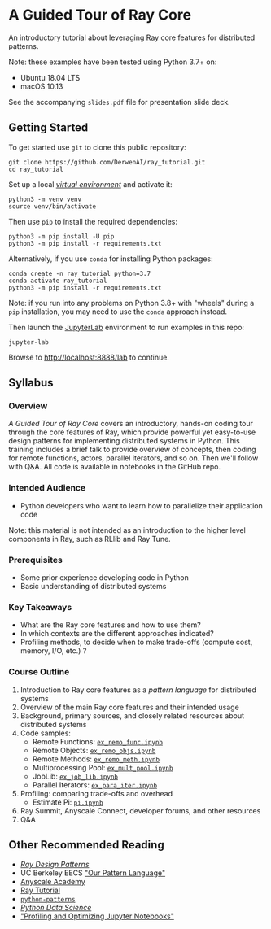 # A Guided Tour of Ray Core

An introductory tutorial about leveraging [Ray](https://docs.ray.io/en/master/)
core features for distributed patterns.

Note: these examples have been tested using Python 3.7+ on:

  - Ubuntu 18.04 LTS
  - macOS 10.13

See the accompanying `slides.pdf` file for presentation slide deck.


## Getting Started

To get started use `git` to clone this public repository:
```
git clone https://github.com/DerwenAI/ray_tutorial.git
cd ray_tutorial
```

Set up a local [*virtual environment*](https://docs.python.org/3/library/venv.html) 
and activate it:
```
python3 -m venv venv
source venv/bin/activate
```

Then use `pip` to install the required dependencies:
```
python3 -m pip install -U pip
python3 -m pip install -r requirements.txt
```

Alternatively, if you use `conda` for installing Python packages:
```
conda create -n ray_tutorial python=3.7
conda activate ray_tutorial
python3 -m pip install -r requirements.txt
```

Note: if you run into any problems on Python 3.8+ with "wheels"
during a `pip` installation, you may need to use the `conda`
approach instead.

Then launch the [JupyterLab](https://jupyterlab.readthedocs.io/) 
environment to run examples in this repo:
```
jupyter-lab
```

Browse to <http://localhost:8888/lab> to continue.


## Syllabus

### Overview

*A Guided Tour of Ray Core* covers an introductory, hands-on coding
tour through the core features of Ray, which provide powerful yet
easy-to-use design patterns for implementing distributed systems in
Python. This training includes a brief talk to provide overview of
concepts, then coding for remote functions, actors, parallel
iterators, and so on. Then we'll follow with Q&A. All code is
available in notebooks in the GitHub repo.

### Intended Audience

  * Python developers who want to learn how to parallelize their application code

Note: this material is not intended as an introduction to the higher
level components in Ray, such as RLlib and Ray Tune.

### Prerequisites

  * Some prior experience developing code in Python
  * Basic understanding of distributed systems

### Key Takeaways

  * What are the Ray core features and how to use them?
  * In which contexts are the different approaches indicated?
  * Profiling methods, to decide when to make trade-offs (compute cost, memory, I/O, etc.) ?

### Course Outline

  1. Introduction to Ray core features as a *pattern language* for distributed systems
  2. Overview of the main Ray core features and their intended usage
  3. Background, primary sources, and closely related resources about distributed systems
  4. Code samples:
		* Remote Functions: [`ex_remo_func.ipynb`](https://github.com/DerwenAI/ray_tutorial/blob/main/ex_remo_func.ipynb)
		* Remote Objects: [`ex_remo_objs.ipynb`](https://github.com/DerwenAI/ray_tutorial/blob/main/ex_remo_objs.ipynb)
		* Remote Methods: [`ex_remo_meth.ipynb`](https://github.com/DerwenAI/ray_tutorial/blob/main/ex_remo_meth.ipynb)
		* Multiprocessing Pool: [`ex_mult_pool.ipynb`](https://github.com/DerwenAI/ray_tutorial/blob/main/ex_mult_pool.ipynb)
		* JobLib: [`ex_job_lib.ipynb`](https://github.com/DerwenAI/ray_tutorial/blob/main/ex_job_lib.ipynb)
		* Parallel Iterators: [`ex_para_iter.ipynb`](https://github.com/DerwenAI/ray_tutorial/blob/main/ex_para_iter.ipynb)
   5. Profiling: comparing trade-offs and overhead
		* Estimate Pi: [`pi.ipynb`](https://github.com/DerwenAI/ray_tutorial/blob/main/pi.ipynb)
   6. Ray Summit, Anyscale Connect, developer forums, and other resources
   7. Q&A


## Other Recommended Reading

  * [*Ray Design Patterns*](https://docs.google.com/document/d/167rnnDFIVRhHhK4mznEIemOtj63IOhtIPvSYaPgI4Fg/edit#heading=h.crt5flperkq3)
  * UC Berkeley EECS ["Our Pattern Language"](https://patterns.eecs.berkeley.edu/)
  * [Anyscale Academy](https://github.com/anyscale/academy)
  * [Ray Tutorial](https://github.com/ray-project/tutorial)
  * [`python-patterns`](https://github.com/faif/python-patterns)
  * [*Python Data Science*](https://jakevdp.github.io/PythonDataScienceHandbook/01.07-timing-and-profiling.html)
  * ["Profiling and Optimizing Jupyter Notebooks"](https://towardsdatascience.com/speed-up-jupyter-notebooks-20716cbe2025)


